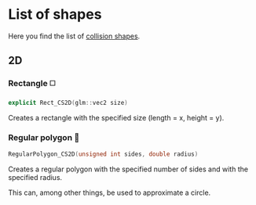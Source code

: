 # List of shapes

Here you find the list of [collision shapes](shapes.md).

## 2D
### Rectangle ◻️
````c++
explicit Rect_CS2D(glm::vec2 size)
````

Creates a rectangle with the specified size (length = x, height = y).
️
### Regular polygon 🔵
````c++
RegularPolygon_CS2D(unsigned int sides, double radius)
````
Creates a regular polygon with the specified number of sides and with
the specified radius.

This can, among other things, be used to approximate a circle.

